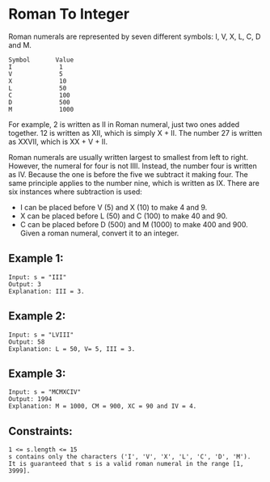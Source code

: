 # Roman To Integer

Roman numerals are represented by seven different symbols: I, V, X, L, C, D and M.

```
Symbol       Value
I             1
V             5
X             10
L             50
C             100
D             500
M             1000
```

For example, 2 is written as II in Roman numeral, just two ones added together. 12 is written as XII, which is simply X + II. The number 27 is written as XXVII, which is XX + V + II.

Roman numerals are usually written largest to smallest from left to right. However, the numeral for four is not IIII. Instead, the number four is written as IV. Because the one is before the five we subtract it making four. The same principle applies to the number nine, which is written as IX. There are six instances where subtraction is used:

 - I can be placed before V (5) and X (10) to make 4 and 9. 
 - X can be placed before L (50) and C (100) to make 40 and 90. 
 - C can be placed before D (500) and M (1000) to make 400 and 900.
Given a roman numeral, convert it to an integer.

 

## Example 1:

```
Input: s = "III"
Output: 3
Explanation: III = 3.
```

## Example 2:

```
Input: s = "LVIII"
Output: 58
Explanation: L = 50, V= 5, III = 3.
```

## Example 3:

```
Input: s = "MCMXCIV"
Output: 1994
Explanation: M = 1000, CM = 900, XC = 90 and IV = 4.
```

## Constraints:

```
1 <= s.length <= 15
s contains only the characters ('I', 'V', 'X', 'L', 'C', 'D', 'M').
It is guaranteed that s is a valid roman numeral in the range [1, 3999].
```
